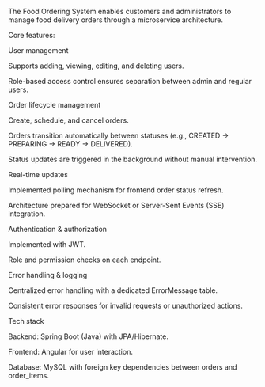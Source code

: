 The Food Ordering System enables customers and administrators to manage food delivery orders through a microservice architecture.

Core features:

User management

Supports adding, viewing, editing, and deleting users.

Role-based access control ensures separation between admin and regular users.

Order lifecycle management

Create, schedule, and cancel orders.

Orders transition automatically between statuses (e.g., CREATED → PREPARING → READY → DELIVERED).

Status updates are triggered in the background without manual intervention.

Real-time updates

Implemented polling mechanism for frontend order status refresh.

Architecture prepared for WebSocket or Server-Sent Events (SSE) integration.

Authentication & authorization

Implemented with JWT.

Role and permission checks on each endpoint.

Error handling & logging

Centralized error handling with a dedicated ErrorMessage table.

Consistent error responses for invalid requests or unauthorized actions.

Tech stack

Backend: Spring Boot (Java) with JPA/Hibernate.

Frontend: Angular for user interaction.

Database: MySQL with foreign key dependencies between orders and order_items.
